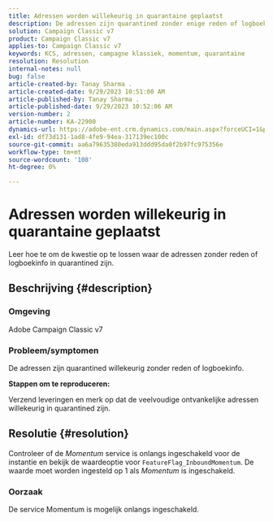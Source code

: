 ```yaml
---
title: Adressen worden willekeurig in quarantaine geplaatst
description: De adressen zijn quarantined zonder enige reden of logboekinfo.
solution: Campaign Classic v7
product: Campaign Classic v7
applies-to: Campaign Classic v7
keywords: KCS, adressen, campagne klassiek, momentum, quarantaine
resolution: Resolution
internal-notes: null
bug: false
article-created-by: Tanay Sharma .
article-created-date: 9/29/2023 10:51:00 AM
article-published-by: Tanay Sharma .
article-published-date: 9/29/2023 10:52:06 AM
version-number: 2
article-number: KA-22900
dynamics-url: https://adobe-ent.crm.dynamics.com/main.aspx?forceUCI=1&pagetype=entityrecord&etn=knowledgearticle&id=4cd8bb0f-b65e-ee11-be6f-6045bd0065f9
exl-id: df73d131-1ad8-4fe9-94ea-317139ec100c
source-git-commit: aa6a79635380eda913ddd95da0f2b97fc975356e
workflow-type: tm+mt
source-wordcount: '108'
ht-degree: 0%

---
```


# Adressen worden willekeurig in quarantaine geplaatst


Leer hoe te om de kwestie op te lossen waar de adressen zonder reden of logboekinfo in quarantined zijn.

## Beschrijving {#description}


### Omgeving

Adobe Campaign Classic v7



### Probleem/symptomen

De adressen zijn quarantined willekeurig zonder reden of logboekinfo.



<b>Stappen om te reproduceren:</b>

Verzend leveringen en merk op dat de veelvoudige ontvankelijke adressen willekeurig in quarantined zijn.


## Resolutie {#resolution}


Controleer of de *Momentum* service is onlangs ingeschakeld voor de instantie en bekijk de waardeoptie voor `FeatureFlag_InboundMomentum`. De waarde moet worden ingesteld op 1 als *Momentum* is ingeschakeld.

### Oorzaak

De service Momentum is mogelijk onlangs ingeschakeld.
